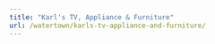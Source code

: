 ```yaml
---
title: "Karl's TV, Appliance & Furniture"
url: /watertown/karls-tv-appliance-and-furniture/
---
```

